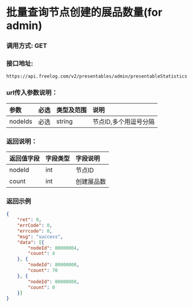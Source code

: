 # 批量查询节点创建的展品数量(for admin)



### 调用方式: GET



### 接口地址:

```
https://api.freelog.com/v2/presentables/admin/presentableStatistics
```



### url传入参数说明：

| 参数 | 必选 | 类型及范围 | 说明 |
| :--- | :--- | :--- | :--- |
| nodeIds | 必选 | string | 节点ID,多个用逗号分隔 |



### 返回说明：

| 返回值字段 | 字段类型 | 字段说明 |
| :--- | :--- | :--- |
| nodeId | int| 节点ID |
| count | int | 创建展品数 |



### 返回示例

```json
{
	"ret": 0,
	"errCode": 0,
	"errcode": 0,
	"msg": "success",
	"data": [{
		"nodeId": 80000004,
		"count": 4
	}, {
		"nodeId": 80000000,
		"count": 70
	}, {
		"nodeId": 80000088,
		"count": 0
	}]
}
```
